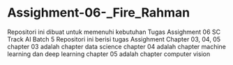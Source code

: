 # Assighment-06-_Fire_Rahman
Repositori ini dibuat untuk memenuhi kebutuhan Tugas Assighment 06 SC Track AI Batch 5
Repositori ini berisi tugas Assighment Chapter 03, 04, 05
chapter 03 adalah chapter data science
chapter 04 adalah chapter machine learning dan deep learning
chapter 05 adalah chapter computer vision
